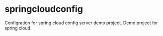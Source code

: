 # springcloudconfig
Configration for spring cloud config server demo project.
Demo project for spring cloud.
